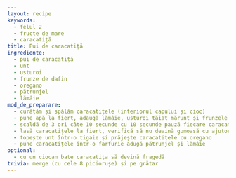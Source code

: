 ```yaml
---
layout: recipe
keywords:
  - felul 2
  - fructe de mare
  - caracatiță
title: Pui de caracatiță
ingrediente:
  - pui de caracatiță
  - unt
  - usturoi
  - frunze de dafin
  - oregano
  - pătrunjel
  - lămâie
mod_de_preparare:
  - curățăm și spălăm caracatițele (interiorul capului și cioc)
  - pune apă la fiert, adaugă lămâie, usturoi tăiat mărunt și frunzele de dafin
  - scaldă de 3 ori câte 10 secunde cu 10 secunde pauză fiecare caracatiță pe rând în apa fiartă
  - lasă caracatițele la fiert, verifică să nu devină gumoasă cu ajutorul unui cuțit cu vârf ascuțit
  - topește unt într-o tigaie și prăjește caracatițele cu oregano
  - pune caracatițele într-o farfurie adugă pătrunjel și lămâie
opțional:
  - cu un ciocan bate caracatița să devină fragedă
trivia: merge (cu cele 8 piciorușe) și pe grătar
---
```

